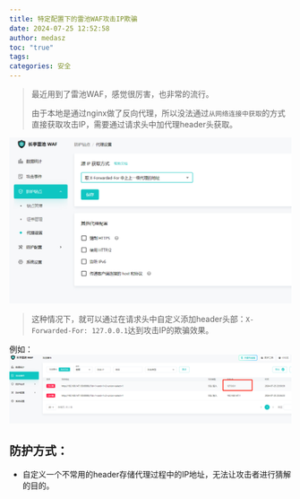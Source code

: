 ```yaml
---
title: 特定配置下的雷池WAF攻击IP欺骗
date: 2024-07-25 12:52:58
author: medasz
toc: "true"
tags: 
categories: 安全
---
```

> 最近用到了雷池WAF，感觉很厉害，也非常的流行。
> 
> 由于本地是通过nginx做了反向代理，所以没法通过`从网络连接中获取`的方式直接获取攻击IP，需要通过请求头中加代理header头获取。

![](/images/1.png)
>这种情况下，就可以通过在请求头中自定义添加header头部：`X-Forwarded-For: 127.0.0.1`达到攻击IP的欺骗效果。

例如：
![](/images/Pasted_image_20240725235355.png)
## 防护方式：
- 自定义一个不常用的header存储代理过程中的IP地址，无法让攻击者进行猜解的目的。